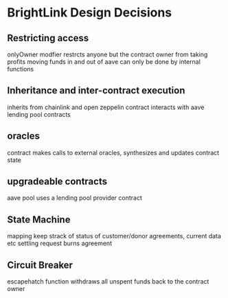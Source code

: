 # BrightLink Design Decisions

## Restricting access

onlyOwner modfier restrcts anyone but the contract owner from taking profits
moving funds in and out of aave can only be done by internal functions

## Inheritance and inter-contract execution
inherits from chainlink and open zeppelin
contract interacts with aave lending pool contracts

## oracles
contract makes calls to external oracles, synthesizes and updates contract state

## upgradeable contracts
aave pool uses a lending pool provider contract

## State Machine
mapping keep strack of status of customer/donor agreements, current data etc
settling request burns agreement

## Circuit Breaker
escapehatch function withdraws all unspent funds back to the contract owner  